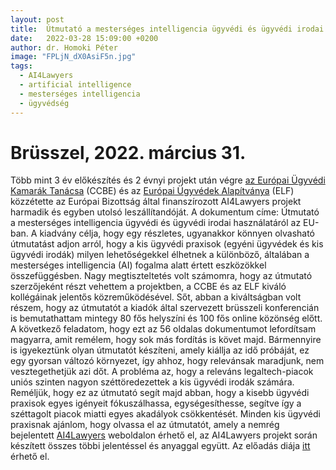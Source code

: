 ```yaml
---
layout: post
title:  Útmutató a mesterséges intelligencia ügyvédi és ügyvédi irodai használatáról az EU-ban
date:   2022-03-28 15:09:00 +0200
author: dr. Homoki Péter
image: "FPLjN_dX0AsiF5n.jpg"
tags:
  - AI4Lawyers
  - artificial intelligence
  - mesterséges intelligencia
  - ügyvédség
---
```



# Brüsszel, 2022. március 31.

Több mint 3 év előkészítés és 2 évnyi projekt után végre [az Európai Ügyvédi Kamarák Tanácsa](https://ccbe.eu/) (CCBE) és az [Európai Ügyvédek Alapítványa](https://elf-fae.eu/) (ELF) közzétette az Európai Bizottság által finanszírozott AI4Lawyers projekt harmadik és egyben utolsó leszállítandóját.
A dokumentum címe: Útmutató a mesterséges intelligencia ügyvédi és ügyvédi irodai használatáról az EU-ban. A kiadvány célja, hogy egy részletes, ugyanakkor könnyen olvasható útmutatást adjon arról, hogy a kis ügyvédi praxisok (egyéni ügyvédek és kis ügyvédi irodák) milyen lehetőségekkel élhetnek a különböző, általában a mesterséges intelligencia (AI) fogalma alatt értett eszközökkel összefüggésben.
Nagy megtiszteltetés volt számomra, hogy az útmutató szerzőjeként részt vehettem a projektben, a CCBE és az ELF kiváló kollégáinak jelentős közreműködésével.
Sőt, abban a kiváltságban volt részem, hogy az útmutatót a kiadók által szervezett brüsszeli konferencián is bemutathattam mintegy 80 fős helyszíni és 100 fős online közönség előtt.
A következő feladatom, hogy ezt az 56 oldalas dokumentumot lefordítsam magyarra, amit remélem, hogy sok más fordítás is követ majd. Bármennyire is igyekeztünk olyan útmutatót készíteni, amely kiállja az idő próbáját, ez egy gyorsan változó környezet, így ahhoz, hogy relevánsak maradjunk, nem vesztegethetjük azi dőt.
A probléma az, hogy a releváns legaltech-piacok uniós szinten nagyon széttöredezettek a kis ügyvédi irodák számára. Reméljük, hogy ez az útmutató segít majd abban, hogy a kisebb ügyvédi praxisok egyes igényeit fókuszálhassa, egységesíthesse, segítve így a széttagolt piacok miatti egyes akadályok csökkentését.
Minden kis ügyvédi praxisnak ajánlom, hogy olvassa el az útmutatót, amely a nemrég bejelentett [AI4Lawyers](https://ai4lawyers.eu/) weboldalon érhető el, az AI4Lawyers projekt során készített összes többi jelentéssel és anyaggal együtt.
Az előadás diája [itt](/assets/files/220331_CCBE_presentation_AI4Lawyers_Guide_on_the_use_of_AI_for_lawyers_and_law_firms.pdf) érhető el.
